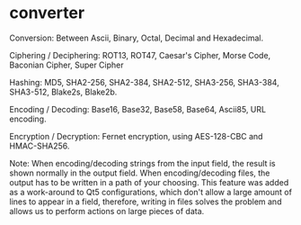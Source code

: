 # converter

Conversion: Between Ascii, Binary, Octal, Decimal and Hexadecimal.

Ciphering / Deciphering: ROT13, ROT47, Caesar's Cipher, Morse Code, Baconian Cipher, Super Cipher

Hashing: MD5, SHA2-256, SHA2-384, SHA2-512, SHA3-256, SHA3-384, SHA3-512, Blake2s, Blake2b.

Encoding / Decoding: Base16, Base32, Base58, Base64, Ascii85, URL encoding.

Encryption / Decryption: Fernet encryption, using AES-128-CBC and HMAC-SHA256.

Note: When encoding/decoding strings from the input field, the result is shown normally in the output field. When encoding/decoding files, the output has to be written in a path of your choosing.
This feature was added as a work-around to Qt5 configurations, which don't allow a large amount of lines to appear in a field, therefore, writing in files solves the problem and allows us to perform actions on large pieces of data.
